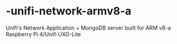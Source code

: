 # -unifi-network-armv8-a
Unifi's Network Application + MongoDB server built for ARM v8-a Raspberry Pi 4/Unifi UXG-Lite
